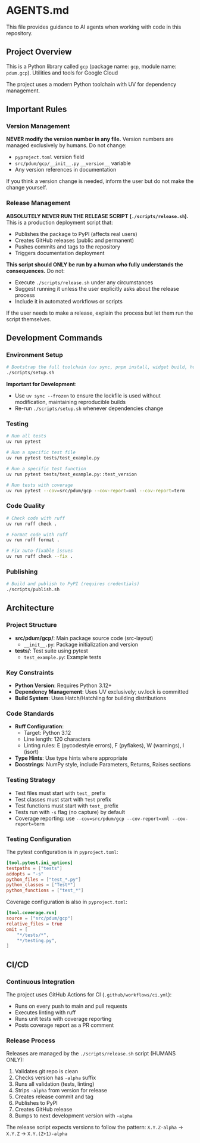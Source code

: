 # AGENTS.md

This file provides guidance to AI agents when working with code in this repository.

## Project Overview

This is a Python library called `gcp` (package name: `gcp`, module name: `pdum.gcp`). Utilities and tools for Google Cloud

The project uses a modern Python toolchain with UV for dependency management.

## Important Rules

### Version Management
**NEVER modify the version number in any file.** Version numbers are managed exclusively by humans. Do not change:
- `pyproject.toml` version field
- `src/pdum/gcp/__init__.py` `__version__` variable
- Any version references in documentation

If you think a version change is needed, inform the user but do not make the change yourself.

### Release Management
**ABSOLUTELY NEVER RUN THE RELEASE SCRIPT (`./scripts/release.sh`).** This is a production deployment script that:
- Publishes the package to PyPI (affects real users)
- Creates GitHub releases (public and permanent)
- Pushes commits and tags to the repository
- Triggers documentation deployment

**This script should ONLY be run by a human who fully understands the consequences.** Do not:
- Execute `./scripts/release.sh` under any circumstances
- Suggest running it unless the user explicitly asks about the release process
- Include it in automated workflows or scripts

If the user needs to make a release, explain the process but let them run the script themselves.

## Development Commands

### Environment Setup
```bash
# Bootstrap the full toolchain (uv sync, pnpm install, widget build, hooks)
./scripts/setup.sh
```

**Important for Development**:
- Use `uv sync --frozen` to ensure the lockfile is used without modification, maintaining reproducible builds
- Re-run `./scripts/setup.sh` whenever dependencies change

### Testing
```bash
# Run all tests
uv run pytest

# Run a specific test file
uv run pytest tests/test_example.py

# Run a specific test function
uv run pytest tests/test_example.py::test_version

# Run tests with coverage
uv run pytest --cov=src/pdum/gcp --cov-report=xml --cov-report=term
```

### Code Quality
```bash
# Check code with ruff
uv run ruff check .

# Format code with ruff
uv run ruff format .

# Fix auto-fixable issues
uv run ruff check --fix .
```

### Publishing
```bash
# Build and publish to PyPI (requires credentials)
./scripts/publish.sh
```

## Architecture

### Project Structure
- **src/pdum/gcp/**: Main package source code (src-layout)
  - `__init__.py`: Package initialization and version
- **tests/**: Test suite using pytest
  - `test_example.py`: Example tests

### Key Constraints
- **Python Version**: Requires Python 3.12+
- **Dependency Management**: Uses UV exclusively; uv.lock is committed
- **Build System**: Uses Hatch/Hatchling for building distributions

### Code Standards
- **Ruff Configuration**:
  - Target: Python 3.12
  - Line length: 120 characters
  - Linting rules: E (pycodestyle errors), F (pyflakes), W (warnings), I (isort)
- **Type Hints**: Use type hints where appropriate
- **Docstrings**: NumPy style, include Parameters, Returns, Raises sections

### Testing Strategy
- Test files must start with `test_` prefix
- Test classes must start with `Test` prefix
- Test functions must start with `test_` prefix
- Tests run with `-s` flag (no capture) by default
- Coverage reporting: use `--cov=src/pdum/gcp --cov-report=xml --cov-report=term`

### Testing Configuration
The pytest configuration is in `pyproject.toml`:
```toml
[tool.pytest.ini_options]
testpaths = ["tests"]
addopts = "-s"
python_files = ["test_*.py"]
python_classes = ["Test*"]
python_functions = ["test_*"]
```

Coverage configuration is also in `pyproject.toml`:
```toml
[tool.coverage.run]
source = ["src/pdum/gcp"]
relative_files = true
omit = [
    "*/tests/*",
    "*/testing.py",
]
```

## CI/CD

### Continuous Integration
The project uses GitHub Actions for CI (`.github/workflows/ci.yml`):
- Runs on every push to main and pull requests
- Executes linting with ruff
- Runs unit tests with coverage reporting
- Posts coverage report as a PR comment

### Release Process
Releases are managed by the `./scripts/release.sh` script (HUMANS ONLY):
1. Validates git repo is clean
2. Checks version has `-alpha` suffix
3. Runs all validation (tests, linting)
4. Strips `-alpha` from version for release
5. Creates release commit and tag
6. Publishes to PyPI
7. Creates GitHub release
8. Bumps to next development version with `-alpha`

The release script expects versions to follow the pattern: `X.Y.Z-alpha` → `X.Y.Z` → `X.Y.(Z+1)-alpha`
